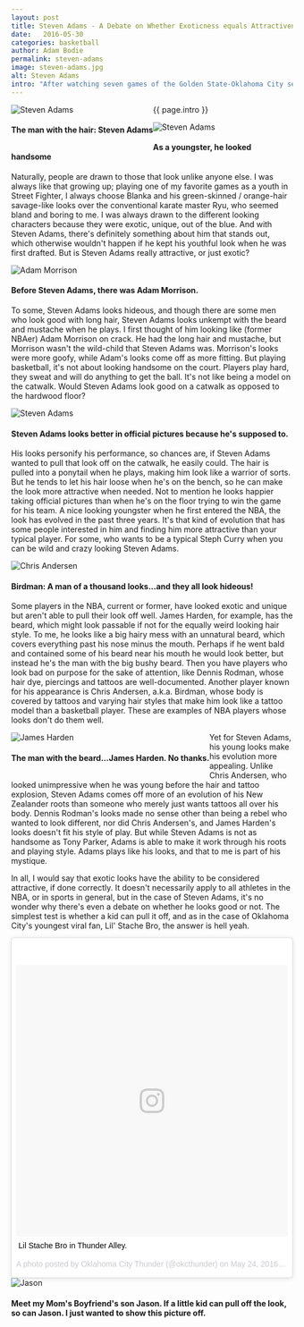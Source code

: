 ```yaml
---
layout: post
title: Steven Adams - A Debate on Whether Exoticness equals Attractiveness 
date:   2016-05-30
categories: basketball
author: Adam Bodie
permalink: steven-adams
image: steven-adams.jpg
alt: Steven Adams
intro: "After watching seven games of the Golden State-Oklahoma City series, I have come to the conclusion that no matter how talented you are, you need a signature look to gain attention from the common-man.  Sure, Kevin Durant is quite talented, he shoots well and is one of the most feared offensive players in the league, but while I was watching this series, it was Steven Adams and his long hair, long mustache and tattoos that got all my attention, as well as an interesting back-and-forth between my Mom, her boyfriend, my sister and I on whether Adams is good-looking or not."
---
```

<div class="article">
<div class="blog-pic" style="float: left">
		<img src="/img/steven-adams.jpg" data-toggle="tooltip" title="Steven Adams" class="image block img-responsive">
		<h4>The man with the hair: Steven Adams</h4>
</div>
	<p>{{ page.intro }}</p>
	<div class="blog-pic">
		<img src="/img/steven-adams-3.jpg" data-toggle="tooltip" title="Steven Adams" class="image block img-responsive">
		<h4>As a youngster, he looked handsome</h4>
	</div>
	<p>Naturally, people are drawn to those that look unlike anyone else.  I was always like that growing up; playing one of my favorite games as a youth in Street Fighter, I always choose Blanka and his green-skinned / orange-hair savage-like looks over the conventional karate master Ryu, who seemed bland and boring to me.  I was always drawn to the different looking characters because they were exotic, unique, out of the blue.  And with Steven Adams, there's definitely something about him that stands out, which otherwise wouldn't happen if he kept his youthful look when he was first drafted.  But is Steven Adams really attractive, or just exotic?</p>
	<div class="blog-pic">
		<img src="/img/adam-morrison.jpg" data-toggle="tooltip" title="Adam Morrison" class="image block img-responsive">
		<h4>Before Steven Adams, there was Adam Morrison.</h4>
	</div>		
	<p>To some, Steven Adams looks hideous, and though there are some men who look good with long hair, Steven Adams looks unkempt with the beard and mustache when he plays.  I first thought of him looking like (former NBAer) Adam Morrison on crack.  He had the long hair and mustache, but Morrison wasn't the wild-child that Steven Adams was.  Morrison's looks were more goofy, while Adam's looks come off as more fitting.  But playing basketball, it's not about looking handsome on the court.  Players play hard, they sweat and will do anything to get the ball.  It's not like being a model on the catwalk.  Would Steven Adams look good on a catwalk as opposed to the hardwood floor?</p>
	<div class="blog-pic" style="float: left">
		<img src="/img/steven-adams-2.jpg" data-toggle="tooltip" title="Steven Adams" class="image block img-responsive">
		<h4>Steven Adams looks better in official pictures because he's supposed to.</h4>
	</div>		
	<p>His looks personify his performance, so chances are, if Steven Adams wanted to pull that look off on the catwalk, he easily could.  The hair is pulled into a ponytail when he plays, making him look like a warrior of sorts.  But he tends to let his hair loose when he's on the bench, so he can make the look more attractive when needed.  Not to mention he looks happier taking official pictures than when he's on the floor trying to win the game for his team.  A nice looking youngster when he first entered the NBA, the look has evolved in the past three years.  It's that kind of evolution that has some people interested in him and finding him more attractive than your typical player.  For some, who wants to be a typical Steph Curry when you can be wild and crazy looking Steven Adams.</p>
	<div class="blog-pic">
		<img src="/img/chris-andersen.jpg" data-toggle="tooltip" title="Chris Andersen" class="image block img-responsive">
		<h4>Birdman: A man of a thousand looks...and they all look hideous!</h4>
	</div>		
	<p>Some players in the NBA, current or former, have looked exotic and unique but aren't able to pull their look off well.  James Harden, for example, has the beard, which might look passable if not for the equally weird looking hair style.  To me, he looks like a big hairy mess with an unnatural beard, which covers everything past his nose minus the mouth.  Perhaps if he went bald and contained some of his beard near his mouth he would look better, but instead he's the man with the big bushy beard.  Then you have players who look bad on purpose for the sake of attention, like Dennis Rodman, whose hair dye, piercings and tattoos are well-documented.  Another player known for his appearance is Chris Andersen, a.k.a. Birdman, whose body is covered by tattoos and varying hair styles that make him look like a tattoo model than a basketball player.  These are examples of NBA players whose looks don't do them well.</p>
	<div class="blog-pic" style="float: left">
		<img src="/img/james-harden.jpg" data-toggle="tooltip" title="James Harden" class="image block img-responsive">
		<h4>The man with the beard...James Harden.  No thanks.</h4>
	</div>	
	<p>Yet for Steven Adams, his young looks make his evolution more appealing.  Unlike Chris Andersen, who looked unimpressive when he was young before the hair and tattoo explosion, Steven Adams comes off more of an evolution of his New Zealander roots than someone who merely just wants tattoos all over his body.  Dennis Rodman's looks made no sense other than being a rebel who wanted to look different, nor did Chris Andersen's, and James Harden's looks doesn't fit his style of play.  But while Steven Adams is not as handsome as Tony Parker, Adams is able to make it work through his roots and playing style.  Adams plays like his looks, and that to me is part of his mystique.</p>
	<p>In all, I would say that exotic looks have the ability to be considered attractive, if done correctly.  It doesn't necessarily apply to all athletes in the NBA, or in sports in general, but in the case of Steven Adams, it's no wonder why there's even a debate on whether he looks good or not.  The simplest test is whether a kid can pull it off, and as in the case of Oklahoma City's youngest viral fan, Lil' Stache Bro, the answer is hell yeah.</p>
	<div class="row">
	<div class="col-md-6">
		<blockquote class="instagram-media" data-instgrm-captioned data-instgrm-version="7" style=" background:#FFF; border:0; border-radius:3px; box-shadow:0 0 1px 0 rgba(0,0,0,0.5),0 1px 10px 0 rgba(0,0,0,0.15); margin: 1px; max-width:658px; padding:0; width:99.375%; width:-webkit-calc(100% - 2px); width:calc(100% - 2px);"><div style="padding:8px;"> <div style=" background:#F8F8F8; line-height:0; margin-top:40px; padding:50.0% 0; text-align:center; width:100%;"> <div style=" background:url(data:image/png;base64,iVBORw0KGgoAAAANSUhEUgAAACwAAAAsCAMAAAApWqozAAAABGdBTUEAALGPC/xhBQAAAAFzUkdCAK7OHOkAAAAMUExURczMzPf399fX1+bm5mzY9AMAAADiSURBVDjLvZXbEsMgCES5/P8/t9FuRVCRmU73JWlzosgSIIZURCjo/ad+EQJJB4Hv8BFt+IDpQoCx1wjOSBFhh2XssxEIYn3ulI/6MNReE07UIWJEv8UEOWDS88LY97kqyTliJKKtuYBbruAyVh5wOHiXmpi5we58Ek028czwyuQdLKPG1Bkb4NnM+VeAnfHqn1k4+GPT6uGQcvu2h2OVuIf/gWUFyy8OWEpdyZSa3aVCqpVoVvzZZ2VTnn2wU8qzVjDDetO90GSy9mVLqtgYSy231MxrY6I2gGqjrTY0L8fxCxfCBbhWrsYYAAAAAElFTkSuQmCC); display:block; height:44px; margin:0 auto -44px; position:relative; top:-22px; width:44px;"></div></div> <p style=" margin:8px 0 0 0; padding:0 4px;"> <a href="https://www.instagram.com/p/BFzwDdiCqG4/" style=" color:#000; font-family:Arial,sans-serif; font-size:14px; font-style:normal; font-weight:normal; line-height:17px; text-decoration:none; word-wrap:break-word;" target="_blank">Lil Stache Bro in Thunder Alley.</a></p> <p style=" color:#c9c8cd; font-family:Arial,sans-serif; font-size:14px; line-height:17px; margin-bottom:0; margin-top:8px; overflow:hidden; padding:8px 0 7px; text-align:center; text-overflow:ellipsis; white-space:nowrap;">A photo posted by Oklahoma City Thunder (@okcthunder) on <time style=" font-family:Arial,sans-serif; font-size:14px; line-height:17px;" datetime="2016-05-24T23:34:23+00:00">May 24, 2016 at 4:34pm PDT</time></p></div></blockquote>
	<script async defer src="//platform.instagram.com/en_US/embeds.js"></script>
	</div>
	<div class="col-md-6">
		<div class="blog-pic">
			<img src="/img/jason.jpg" data-toggle="tooltip" title="Jason" class="image block img-responsive">
			<h4>Meet my Mom's Boyfriend's son Jason.  If a little kid can pull off the look, so can Jason.  I just wanted to show this picture off.</h4>
		</div>
	</div>
</div>
</div>


